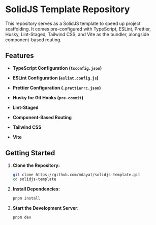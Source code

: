 # SolidJS Template Repository

This repository serves as a SolidJS template to speed up project scaffolding. It comes pre-configured with TypeScript, ESLint, Prettier, Husky, Lint-Staged, Tailwind CSS, and Vite as the bundler, alongside component-based routing.

## Features

- **TypeScript Configuration (`tsconfig.json`)**

- **ESLint Configuration (`eslint.config.js`)**

- **Prettier Configuration (`.prettierrc.json`)**

- **Husky for Git Hooks (`pre-commit`)**

- **Lint-Staged**

- **Component-Based Routing**

- **Tailwind CSS**

- **Vite**

## Getting Started

1. **Clone the Repository:**

   ```sh
   git clone https://github.com/mdayat/solidjs-template.git
   cd solidjs-template
   ```

2. **Install Dependencies:**

   ```sh
   pnpm install
   ```

3. **Start the Development Server:**

   ```sh
   pnpm dev
   ```
